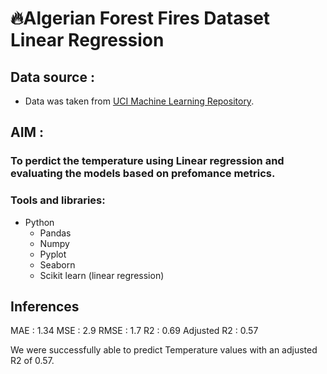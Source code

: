 # 🔥Algerian Forest Fires Dataset Linear Regression


## Data source :
* Data was taken from [UCI Machine Learning Repository](https://archive-beta.ics.uci.edu/ml/datasets/algerian+forest+fires+dataset).


## AIM :
### To perdict the temperature using Linear regression and evaluating the models based on prefomance metrics.


### Tools and libraries:

* Python
	- Pandas
	- Numpy
	- Pyplot
	- Seaborn
	- Scikit learn (linear regression)

## Inferences

MAE : 1.34
MSE : 2.9
RMSE : 1.7
R2 : 0.69
Adjusted R2 : 0.57

We were successfully able to predict Temperature values with an adjusted R2 of 0.57.